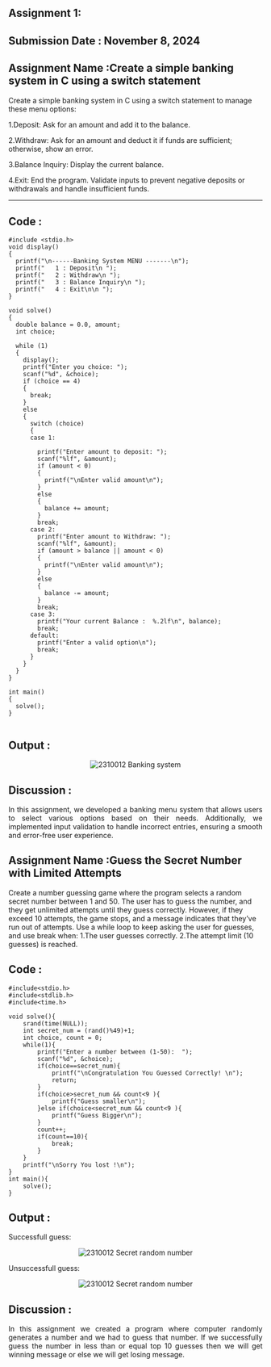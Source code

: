 ## Assignment 1:
## **Submission Date : November 8, 2024**

## Assignment Name :Create a simple banking system in C using a switch statement
Create a simple banking system in C using a switch statement to manage these menu options:

1.Deposit: Ask for an amount and add it to the balance.

2.Withdraw: Ask for an amount and deduct it if funds are sufficient; otherwise, show an
error.

3.Balance Inquiry: Display the current balance.

4.Exit: End the program.
Validate inputs to prevent negative deposits or withdrawals and handle insufficient funds.



---
## **Code :**
~~~
#include <stdio.h>
void display()
{
  printf("\n------Banking System MENU -------\n");
  printf("   1 : Deposit\n ");
  printf("   2 : Withdraw\n ");
  printf("   3 : Balance Inquiry\n ");
  printf("   4 : Exit\n\n ");
}

void solve()
{
  double balance = 0.0, amount;
  int choice;

  while (1)
  {
    display();
    printf("Enter you choice: ");
    scanf("%d", &choice);
    if (choice == 4)
    {
      break;
    }
    else
    {
      switch (choice)
      {
      case 1:

        printf("Enter amount to deposit: ");
        scanf("%lf", &amount);
        if (amount < 0)
        {
          printf("\nEnter valid amount\n");
        }
        else
        {
          balance += amount;
        }
        break;
      case 2:
        printf("Enter amount to Withdraw: ");
        scanf("%lf", &amount);
        if (amount > balance || amount < 0)
        {
          printf("\nEnter valid amount\n");
        }
        else
        {
          balance -= amount;
        }
        break;
      case 3:
        printf("Your current Balance :  %.2lf\n", balance);
        break;
      default:
        printf("Enter a valid option\n");
        break;
      }
    }
  }
}

int main()
{
  solve();
}


~~~
## **Output :**
<p align="center">
<img  alt="2310012 Banking system" src="https://github.com/user-attachments/assets/60330ed7-8c28-40c4-bb1b-72423ee4a947">
</p>

## **Discussion :**
<div align="justify">

In this assignment, we developed a banking menu system that allows users to select various options based on their needs. Additionally, we implemented input validation to handle incorrect entries, ensuring a smooth and error-free user experience.</div>

## Assignment Name :Guess the Secret Number with Limited Attempts
Create a number guessing game where the program selects a random secret number
between 1 and 50. The user has to guess the number, and they get unlimited attempts until
they guess correctly. However, if they exceed 10 attempts, the game stops, and a message
indicates that they’ve run out of attempts.
Use a while loop to keep asking the user for guesses, and use break when:
1.The user guesses correctly.
2.The attempt limit (10 guesses) is reached.

## **Code :**
~~~
#include<stdio.h>
#include<stdlib.h>
#include<time.h>

void solve(){
    srand(time(NULL));
    int secret_num = (rand()%49)+1;
    int choice, count = 0;
    while(1){
        printf("Enter a number between (1-50):  ");
        scanf("%d", &choice);
        if(choice==secret_num){
            printf("\nCongratulation You Guessed Correctly! \n");
            return;
        }
        if(choice>secret_num && count<9 ){
            printf("Guess smaller\n");
        }else if(choice<secret_num && count<9 ){
            printf("Guess Bigger\n");
        }
        count++;
        if(count==10){
            break;
        }
    }
    printf("\nSorry You lost !\n");
}
int main(){
    solve();
}
~~~
## **Output :**
Successfull guess:
<p align="center">
<img  alt="2310012 Secret random number" src="https://github.com/user-attachments/assets/793c5b55-af73-4645-b886-4006a8d7d155">
</p>
Unsuccessfull guess:
<p align="center">
<img  alt="2310012 Secret random number" src="https://github.com/user-attachments/assets/6fef54e2-db8f-46a1-86a0-c8da8a567c10">
</p>

## **Discussion :**
<div align="justify">

In this assignment we created a program where computer randomly generates a number and we had to guess that number. If we successfully guess the number in less than or equal top 10 guesses then we will get winning message or else we will get losing message.
</div>
